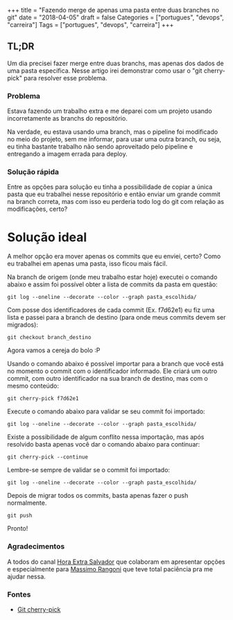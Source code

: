 +++
title = "Fazendo merge de apenas uma pasta entre duas branches no git"
date = "2018-04-05"
draft = false
Categories = ["portugues", "devops", "carreira"]
Tags = ["portugues", "devops", "carreira"]
+++

## TL;DR

Um dia precisei fazer merge entre duas branchs, mas apenas dos dados de uma pasta específica. Nesse artigo irei demonstrar como usar o "git cherry-pick" para resolver esse problema.

### Problema

Estava fazendo um trabalho extra e me deparei com um projeto usando incorretamente as branchs do repositório. 

Na verdade, eu estava usando uma branch, mas o pipeline foi modificado no meio do projeto, sem me informar, para usar uma outra branch, ou seja, eu tinha bastante trabalho não sendo aproveitado pelo pipeline e entregando a imagem errada para deploy.

### Solução rápida

Entre as opções para solução eu tinha a possibilidade de copiar a única pasta que eu trabalhei nesse repositório e então enviar um grande commit na branch correta, mas com isso eu perderia todo log do git com relação as modificações, certo?

# Solução ideal

A melhor opção era mover apenas os commits que eu enviei, certo? Como eu trabalhei em apenas uma pasta, isso ficou mais fácil.

Na branch de origem (onde meu trabalho estar hoje) executei o comando abaixo e assim foi possível obter a lista de commits da pasta em questão:

```
git log --oneline --decorate --color --graph pasta_escolhida/
```

Com posse dos identificadores de cada commit (Ex. f7d62e1) eu fiz uma lista e passei para a branch de destino (para onde meus commits devem ser migrados):

```
git checkout branch_destino
```

Agora vamos a cereja do bolo :P

Usando o comando abaixo é possível importar para a branch que você está no momento o commit com o identificador informado. Ele criará um outro commit, com outro identificador na sua branch de destino, mas com o mesmo conteúdo:

```
git cherry-pick f7d62e1
```

Execute o comando abaixo para validar se seu commit foi importado:

```
git log --oneline --decorate --color --graph pasta_escolhida/
```

Existe a possibilidade de algum conflito nessa importação, mas após resolvido basta apenas você dar o comando abaixo para continuar:

```
git cherry-pick --continue
```

Lembre-se sempre de validar se o commit foi importado:

```
git log --oneline --decorate --color --graph pasta_escolhida/
```

Depois de migrar todos os commits, basta apenas fazer o push normalmente.

```
git push
```

Pronto! 

### Agradecimentos

A todos do canal [Hora Extra Salvador]() que colaboram em apresentar opções e especialmente para [Massimo Rangoni]() que teve total paciência pra me ajudar nessa.

### Fontes

- [Git cherry-pick](https://git-scm.com/docs/git-cherry-pick)
